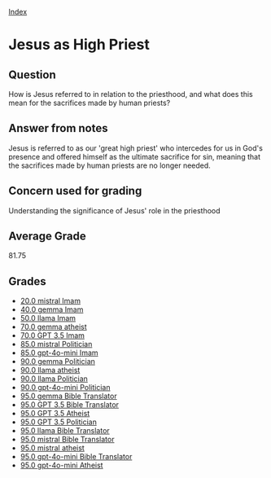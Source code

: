
[Index](../index.md)
# Jesus as High Priest
## Question
How is Jesus referred to in relation to the priesthood, and what does this mean for the sacrifices made by human priests?

## Answer from notes
Jesus is referred to as our 'great high priest' who intercedes for us in God's presence and offered himself as the ultimate sacrifice for sin, meaning that the sacrifices made by human priests are no longer needed.

## Concern used for grading
Understanding the significance of Jesus' role in the priesthood

## Average Grade
81.75

## Grades
 * [20.0 mistral Imam](../answers/mistral_Imam/Jesus_as_High_Priest.md)
 * [40.0 gemma Imam](../answers/gemma_Imam/Jesus_as_High_Priest.md)
 * [50.0 llama Imam](../answers/llama_Imam/Jesus_as_High_Priest.md)
 * [70.0 gemma atheist](../answers/gemma_atheist/Jesus_as_High_Priest.md)
 * [70.0 GPT 3.5 Imam](../answers/GPT_3.5_Imam/Jesus_as_High_Priest.md)
 * [85.0 mistral Politician](../answers/mistral_Politician/Jesus_as_High_Priest.md)
 * [85.0 gpt-4o-mini Imam](../answers/gpt-4o-mini_Imam/Jesus_as_High_Priest.md)
 * [90.0 gemma Politician](../answers/gemma_Politician/Jesus_as_High_Priest.md)
 * [90.0 llama atheist](../answers/llama_atheist/Jesus_as_High_Priest.md)
 * [90.0 llama Politician](../answers/llama_Politician/Jesus_as_High_Priest.md)
 * [90.0 gpt-4o-mini Politician](../answers/gpt-4o-mini_Politician/Jesus_as_High_Priest.md)
 * [95.0 gemma Bible Translator](../answers/gemma_Bible_Translator/Jesus_as_High_Priest.md)
 * [95.0 GPT 3.5 Bible Translator](../answers/GPT_3.5_Bible_Translator/Jesus_as_High_Priest.md)
 * [95.0 GPT 3.5 Atheist](../answers/GPT_3.5_Atheist/Jesus_as_High_Priest.md)
 * [95.0 GPT 3.5 Politician](../answers/GPT_3.5_Politician/Jesus_as_High_Priest.md)
 * [95.0 llama Bible Translator](../answers/llama_Bible_Translator/Jesus_as_High_Priest.md)
 * [95.0 mistral Bible Translator](../answers/mistral_Bible_Translator/Jesus_as_High_Priest.md)
 * [95.0 mistral atheist](../answers/mistral_atheist/Jesus_as_High_Priest.md)
 * [95.0 gpt-4o-mini Bible Translator](../answers/gpt-4o-mini_Bible_Translator/Jesus_as_High_Priest.md)
 * [95.0 gpt-4o-mini Atheist](../answers/gpt-4o-mini_Atheist/Jesus_as_High_Priest.md)

